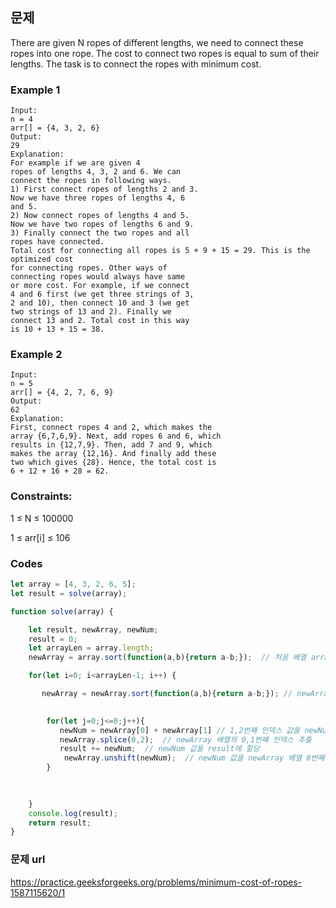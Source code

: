 ## 문제

There are given N ropes of different lengths, we need to connect these ropes into one rope. 
The cost to connect two ropes is equal to sum of their lengths. The task is to connect the ropes with minimum cost.


### Example 1

```
Input:
n = 4
arr[] = {4, 3, 2, 6}
Output: 
29
Explanation:
For example if we are given 4
ropes of lengths 4, 3, 2 and 6. We can
connect the ropes in following ways.
1) First connect ropes of lengths 2 and 3.
Now we have three ropes of lengths 4, 6
and 5.
2) Now connect ropes of lengths 4 and 5.
Now we have two ropes of lengths 6 and 9.
3) Finally connect the two ropes and all
ropes have connected.
Total cost for connecting all ropes is 5 + 9 + 15 = 29. This is the optimized cost
for connecting ropes. Other ways of
connecting ropes would always have same
or more cost. For example, if we connect
4 and 6 first (we get three strings of 3,
2 and 10), then connect 10 and 3 (we get
two strings of 13 and 2). Finally we
connect 13 and 2. Total cost in this way
is 10 + 13 + 15 = 38.
```

### Example 2

```
Input:
n = 5
arr[] = {4, 2, 7, 6, 9}
Output: 
62 
Explanation:
First, connect ropes 4 and 2, which makes the 
array {6,7,6,9}. Next, add ropes 6 and 6, which 
results in {12,7,9}. Then, add 7 and 9, which 
makes the array {12,16}. And finally add these 
two which gives {28}. Hence, the total cost is 
6 + 12 + 16 + 28 = 62.
```

### Constraints:

1 ≤ N ≤ 100000

1 ≤ arr[i] ≤ 106

### Codes

```js
let array = [4, 3, 2, 6, 5];
let result = solve(array);

function solve(array) {

    let result, newArray, newNum;
    result = 0;
    let arrayLen = array.length;
    newArray = array.sort(function(a,b){return a-b;});  // 처음 배열 array 아래차순으로 배열

    for(let i=0; i<arrayLen-1; i++) {

       newArray = newArray.sort(function(a,b){return a-b;}); // newArray 배열 아래차순으로 배열
       

        for(let j=0;j<=0;j++){
           newNum = newArray[0] + newArray[1] // 1,2번째 인덱스 값을 newNum에 할당
           newArray.splice(0,2);  // newArray 배열의 0,1번째 인덱스 추출
           result += newNum;  // newNum 값을 result에 할당
            newArray.unshift(newNum);  // newNum 값을 newArray 배열 0번째 인덱스에 추가
        }
        
       

    }
    console.log(result);
    return result;
}
```

### 문제 url

https://practice.geeksforgeeks.org/problems/minimum-cost-of-ropes-1587115620/1
